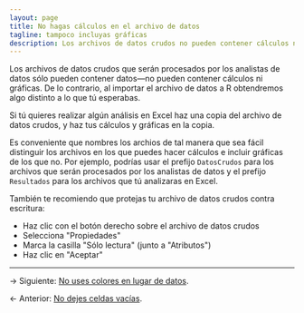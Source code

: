 ```yaml
---
layout: page
title: No hagas cálculos en el archivo de datos
tagline: tampoco incluyas gráficas
description: Los archivos de datos crudos no pueden contener cálculos ni gráficas
---
```


Los archivos de datos crudos que serán procesados por los analistas de datos sólo pueden contener datos&mdash;no pueden contener cálculos ni gráficas. De lo contrario, al importar el archivo de datos a R obtendremos algo distinto a lo que tú esperabas.

Si tú quieres realizar algún análisis en Excel haz una copia del archivo de datos crudos, y haz tus cálculos y gráficas en la copia.

Es conveniente que nombres los archios de tal manera que sea fácil distinguir los archivos en los que puedes hacer cálculos e incluir gráficas de los que no. Por ejemplo, podrías usar el prefijo `DatosCrudos` para los archivos que serán procesados por los analistas de datos y el prefijo `Resultados` para los archivos que tú analizaras en Excel.

También te recomiendo que protejas tu archivo de datos crudos contra escritura:

- Haz clic con el botón derecho sobre el archivo de datos crudos
- Selecciona "Propiedades"
- Marca la casilla "Sólo lectura" (junto a "Atributos")
- Haz clic en "Aceptar"

---

&rarr; Siguiente: [No uses colores en lugar de datos](sin_colores.md).

&larr; Anterior: [No dejes celdas vacías](ninguna_celda_vacia.html).
